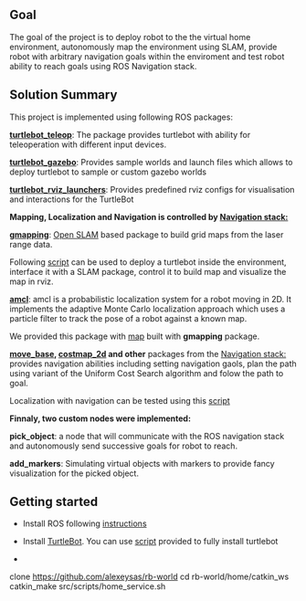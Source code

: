 ##  Goal
The goal of the project is to deploy robot to the the virtual home environment, autonomously map the environment using SLAM, provide robot with arbitrary navigation goals within the enviroment and test robot ability to reach goals using ROS Navigation stack. 


## Solution Summary

This project is implemented using  following ROS packages:

**[turtlebot_teleop](http://wiki.ros.org/turtlebot_teleop)**: The package provides turtlebot with ability for teleoperation with different input devices.

**[turtlebot_gazebo](http://wiki.ros.org/turtlebot_gazebo)**: Provides sample worlds and launch files which allows to deploy turtlebot to sample or custom gazebo worlds

**[turtlebot_rviz_launchers](http://wiki.ros.org/turtlebot_rviz_launchers)**: Provides predefined rviz configs for visualisation and interactions for the TurtleBot


**Mapping, Localization and Navigation is controlled by [Navigation stack:](http://wiki.ros.org/turtlebot_navigation/Tutorials/Setup%20the%20Navigation%20Stack%20for%20TurtleBot)**


**[gmapping](http://wiki.ros.org/gmapping)**: [Open SLAM](https://openslam-org.github.io/gmapping.html) based package to build grid maps from the laser range data.

Following [script](/catkin_ws/src/scripts/test_slam.sh) can be used to deploy a turtlebot inside the environment, interface it with a SLAM package, control it to build map and visualize the map in rviz.

**[amcl](http://wiki.ros.org/amcl)**: amcl is a probabilistic localization system for a robot moving in 2D. It implements the adaptive  Monte Carlo localization approach which uses a particle filter to track the pose of a robot against a known map. 

We provided this package with [map](/catkin_ws/src/map/my_map.pgm) built with **gmapping** package.

**[move_base](http://wiki.ros.org/move_base), [costmap_2d](http://wiki.ros.org/costmap_2d]) and other** packages from the [Navigation stack:](http://wiki.ros.org/turtlebot_navigation/Tutorials/Setup%20the%20Navigation%20Stack%20for%20TurtleBot) provides navigation abilities including setting navigation gaols, plan the path using variant of the Uniform Cost Search algorithm and folow the path to goal.

Localization with navigation can be tested using this [script](/catkin_ws/src/script/test_navigation.sh) 

**Finnaly, two custom nodes were implemented:**

**pick_object**: a node that will communicate with the ROS navigation stack and autonomously send successive goals for robot to reach.

**add_markers**: Simulating virtual objects with markers to provide fancy visualization for the picked object.


## Getting started

* Install ROS following [instructions](http://wiki.ros.org/kinetic/Installation)

* Install [TurtleBot](http://wiki.ros.org/action/fullsearch/Robots/TurtleBot?action=fullsearch&context=180&value=linkto%3A%22Robots%2FTurtleBot%22).  You can use [script](/catkin_ws/src/scripts/turtlebot_install.sh) provided to fully install turtlebot

* ```
clone https://github.com/alexeysas/rb-world
cd rb-world/home/catkin_ws
catkin_make
src/scripts/home_service.sh
```
